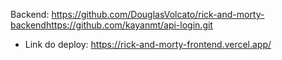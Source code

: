 
Backend: https://github.com/DouglasVolcato/rick-and-morty-backendhttps://github.com/kayanmt/api-login.git
- Link do deploy: https://rick-and-morty-frontend.vercel.app/
